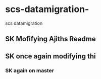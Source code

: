 # scs-datamigration-
scs datamigration

## SK Mofifying Ajiths Readme

## SK once again modifying thi

### SK again on master
